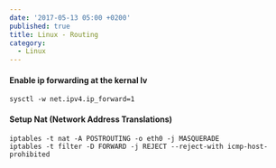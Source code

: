 ```yaml
---
date: '2017-05-13 05:00 +0200'
published: true
title: Linux - Routing
category:
  - Linux
---
```

#### Enable ip forwarding at the kernal lv

```
sysctl -w net.ipv4.ip_forward=1
```

#### Setup Nat (Network Address Translations)

```
iptables -t nat -A POSTROUTING -o eth0 -j MASQUERADE
iptables -t filter -D FORWARD -j REJECT --reject-with icmp-host-prohibited
```
